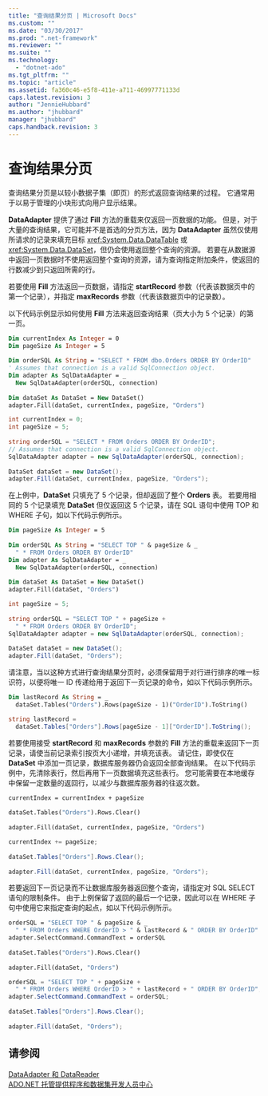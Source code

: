 ```yaml
---
title: "查询结果分页 | Microsoft Docs"
ms.custom: ""
ms.date: "03/30/2017"
ms.prod: ".net-framework"
ms.reviewer: ""
ms.suite: ""
ms.technology: 
  - "dotnet-ado"
ms.tgt_pltfrm: ""
ms.topic: "article"
ms.assetid: fa360c46-e5f8-411e-a711-46997771133d
caps.latest.revision: 3
author: "JennieHubbard"
ms.author: "jhubbard"
manager: "jhubbard"
caps.handback.revision: 3
---
```

# 查询结果分页
查询结果分页是以较小数据子集（即页）的形式返回查询结果的过程。  它通常用于以易于管理的小块形式向用户显示结果。  
  
 **DataAdapter** 提供了通过 **Fill** 方法的重载来仅返回一页数据的功能。  但是，对于大量的查询结果，它可能并不是首选的分页方法，因为 **DataAdapter** 虽然仅使用所请求的记录来填充目标 <xref:System.Data.DataTable> 或 <xref:System.Data.DataSet>，但仍会使用返回整个查询的资源。  若要在从数据源中返回一页数据时不使用返回整个查询的资源，请为查询指定附加条件，使返回的行数减少到只返回所需的行。  
  
 若要使用 **Fill** 方法返回一页数据，请指定 **startRecord** 参数（代表该数据页中的第一个记录），并指定 **maxRecords** 参数（代表该数据页中的记录数）。  
  
 以下代码示例显示如何使用 **Fill** 方法来返回查询结果（页大小为 5 个记录）的第一页。  
  
```vb  
Dim currentIndex As Integer = 0  
Dim pageSize As Integer = 5  
  
Dim orderSQL As String = "SELECT * FROM dbo.Orders ORDER BY OrderID"  
' Assumes that connection is a valid SqlConnection object.  
Dim adapter As SqlDataAdapter = _  
  New SqlDataAdapter(orderSQL, connection)  
  
Dim dataSet As DataSet = New DataSet()  
adapter.Fill(dataSet, currentIndex, pageSize, "Orders")  
```  
  
```csharp  
int currentIndex = 0;  
int pageSize = 5;  
  
string orderSQL = "SELECT * FROM Orders ORDER BY OrderID";  
// Assumes that connection is a valid SqlConnection object.  
SqlDataAdapter adapter = new SqlDataAdapter(orderSQL, connection);  
  
DataSet dataSet = new DataSet();  
adapter.Fill(dataSet, currentIndex, pageSize, "Orders");  
```  
  
 在上例中，**DataSet** 只填充了 5 个记录，但却返回了整个 **Orders** 表。  若要用相同的 5 个记录填充 **DataSet** 但仅返回这 5 个记录，请在 SQL 语句中使用 TOP 和 WHERE 子句，如以下代码示例所示。  
  
```vb  
Dim pageSize As Integer = 5  
  
Dim orderSQL As String = "SELECT TOP " & pageSize & _  
  " * FROM Orders ORDER BY OrderID"  
Dim adapter As SqlDataAdapter = _  
  New SqlDataAdapter(orderSQL, connection)  
  
Dim dataSet As DataSet = New DataSet()  
adapter.Fill(dataSet, "Orders")   
```  
  
```csharp  
int pageSize = 5;  
  
string orderSQL = "SELECT TOP " + pageSize +   
  " * FROM Orders ORDER BY OrderID";  
SqlDataAdapter adapter = new SqlDataAdapter(orderSQL, connection);  
  
DataSet dataSet = new DataSet();  
adapter.Fill(dataSet, "Orders");  
```  
  
 请注意，当以这种方式进行查询结果分页时，必须保留用于对行进行排序的唯一标识符，以便将唯一 ID 传递给用于返回下一页记录的命令，如以下代码示例所示。  
  
```vb  
Dim lastRecord As String = _  
  dataSet.Tables("Orders").Rows(pageSize - 1)("OrderID").ToString()  
```  
  
```csharp  
string lastRecord =   
  dataSet.Tables["Orders"].Rows[pageSize - 1]["OrderID"].ToString();  
```  
  
 若要使用接受 **startRecord** 和 **maxRecords** 参数的 **Fill** 方法的重载来返回下一页记录，请使当前记录索引按页大小递增，并填充该表。  请记住，即使仅在 **DataSet** 中添加一页记录，数据库服务器仍会返回全部查询结果。  在以下代码示例中，先清除表行，然后再用下一页数据填充这些表行。  您可能需要在本地缓存中保留一定数量的返回行，以减少与数据库服务器的往返次数。  
  
```vb  
currentIndex = currentIndex + pageSize  
  
dataSet.Tables("Orders").Rows.Clear()  
  
adapter.Fill(dataSet, currentIndex, pageSize, "Orders")  
```  
  
```csharp  
currentIndex += pageSize;  
  
dataSet.Tables["Orders"].Rows.Clear();  
  
adapter.Fill(dataSet, currentIndex, pageSize, "Orders");  
```  
  
 若要返回下一页记录而不让数据库服务器返回整个查询，请指定对 SQL SELECT 语句的限制条件。  由于上例保留了返回的最后一个记录，因此可以在 WHERE 子句中使用它来指定查询的起点，如以下代码示例所示。  
  
```vb  
orderSQL = "SELECT TOP " & pageSize & _  
  " * FROM Orders WHERE OrderID > " & lastRecord & " ORDER BY OrderID"  
adapter.SelectCommand.CommandText = orderSQL  
  
dataSet.Tables("Orders").Rows.Clear()  
  
adapter.Fill(dataSet, "Orders")  
```  
  
```csharp  
orderSQL = "SELECT TOP " + pageSize +   
  " * FROM Orders WHERE OrderID > " + lastRecord + " ORDER BY OrderID";  
adapter.SelectCommand.CommandText = orderSQL;  
  
dataSet.Tables["Orders"].Rows.Clear();  
  
adapter.Fill(dataSet, "Orders");  
```  
  
## 请参阅  
 [DataAdapter 和 DataReader](../../../../docs/framework/data/adonet/dataadapters-and-datareaders.md)   
 [ADO.NET 托管提供程序和数据集开发人员中心](http://go.microsoft.com/fwlink/?LinkId=217917)